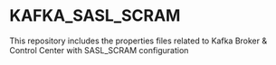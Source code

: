 # KAFKA_SASL_SCRAM
This repository includes the properties files related to Kafka Broker &amp; Control Center with SASL_SCRAM configuration
